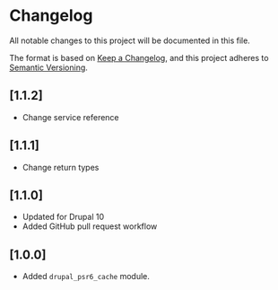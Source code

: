 # Changelog

All notable changes to this project will be documented in this file.

The format is based on [Keep a Changelog](https://keepachangelog.com/en/1.0.0/),
and this project adheres to [Semantic
Versioning](https://semver.org/spec/v2.0.0.html).

## [1.1.2]

- Change service reference

## [1.1.1]

- Change return types

## [1.1.0]

- Updated for Drupal 10
- Added GitHub pull request workflow

## [1.0.0]

- Added `drupal_psr6_cache` module.

